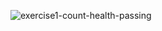 ![exercise1-count-health-passing](https://github.com/EndryuN/Back-End-Development-Pictures/assets/22647378/a02123ac-a652-4603-9590-aff916ea5083)
